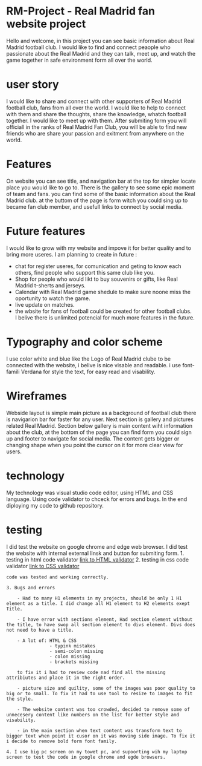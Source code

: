 # RM-Project - Real Madrid fan website project

Hello and welcome, in this project you can see basic information about Real Madrid football club. I would like to find and connect peaople who passionate about the Real Madrid and they can talk, meet up, and watch the game together in safe environment form all over the world. 

# user story 

I would like to share and connect with other supporters of Real Madrid football club, fans from all over the world. I would like to help to connect with them and share the thoughts, share the knowledge, whatch football together. I would like to meet up with them. After submiting form you will officiall in the ranks of Real Madrid Fan Club, you will be able to find new friends who are share your passion and exitment from anywhere on the world. 

# Features 

On website you can see title, and navigation bar at the top for simpler  locate place you would like to go to. There is the gallery to see some epic moment of team and fans. you can find some of the basic information about the Real Madrid club. at the buttom of the page is form witch you could sing up to became fan club member, and usefull links to connect by social media.

# Future features 

I would like to grow with my website and impove it for better quality and to bring more useres. I am planning to create in future :
- chat for register useres, for comunication and geting to know each others, find people who support this same club like you.
- Shop for people who would likt to buy souvenirs or gifts, like Real Madrid t-sherts and jerseys.
- Calendar with Real Madrid game shedule to make sure noone miss the oportunity to watch the game.
- live update on matches.
- the wbsite for fans of football could be created for other football clubs.  
I belive there is unlimited potencial for much more features in the future.  

# Typography and color scheme 

I use color white and blue like the Logo of Real Madrid clube to be connected with the website, i belive is nice visable and readable. 
i use font-famili Verdana for style the text, for easy read and visability. 

#  Wireframes 

Webside layout is simple main picture as a background of football club there is navigarion bar for faster for any user. 
Next section is gallery and pictures related Real Madrid. 
Section below gallery is main content wiht information about the club, at the bottom of the page you can find form you could sign up and footer to navigate for social media.
The content gets bigger or changing shape when you point the cursor on it for more clear view for users.

# technology 

My technology was visual studio code editor, using HTML and CSS language. Using code validator to chceck for errors and bugs. In the end diploying my code to github repository.

# testing 

I did test the website on google chrome and edge web browser. I did test the website with internal external linsk and button for submiting form. 
    1. testing in html code validator [link to HTML validator](https://validator.w3.org/) 
    2. testing in css code validator [link to CSS validator](https://jigsaw.w3.org/css-validator/)
    
    code was tested and working correctly.

    3. Bugs and errors 

        - Had to many H1 elements in my projects, should be only 1 H1 element as a title. I did change all H1 element to H2 elements exept Title.

        - I have error with sections element, Had section element without the title, to have swop all section element to divs element. Divs does not need to have a title. 

        - A lot of: HTML & CSS
                    - typink mistakes 
                    - semi-colon missing 
                    - colon missing 
                    - brackets missing

        to fix it i had to review code nad find all the missing attribiutes and place it in the right order.  

        - picture size and quility, some of the images was poor quality to big or to small. To fix it had to use tool to resize to images to fit the style. 

        - The website content was too crowded, decided to remove some of unnecesery content like numbers on the list for better style and visability. 

        - in the main section when text content was transform text to bigger text when point it cusor on it was moving side image. To fix it i decide to remove bold form font family.  
    
    4. I use big pc screen on my towet pc, and supoorting wih my laptop screen to test the code in google chrome and egde browsers.


        